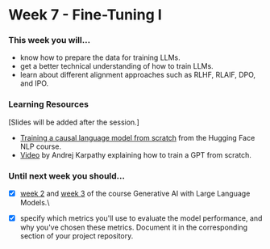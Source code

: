 # Week 7 - Fine-Tuning I

### This week you will...

* know how to prepare the data for training LLMs.
* get a better technical understanding of how to train LLMs.
* learn about different alignment approaches such as RLHF, RLAIF, DPO, and IPO.

### Learning Resources

\[Slides will be added after the session.]

* [Training a causal language model from scratch](https://huggingface.co/learn/nlp-course/en/chapter7/6) from the Hugging Face NLP course.
* [Video](https://www.youtube.com/watch?v=kCc8FmEb1nY) by Andrej Karpathy explaining how to train a GPT from scratch.

### Until next week you should...

* [x] [week 2](https://www.coursera.org/learn/generative-ai-with-llms/home/week/2) and [week 3](https://www.coursera.org/learn/generative-ai-with-llms/home/week/3) of the course Generative AI with Large Language Models.\

* [x] specify which metrics you'll use to evaluate the model performance, and why you've chosen these metrics. Document it in the corresponding section of your project repository.
